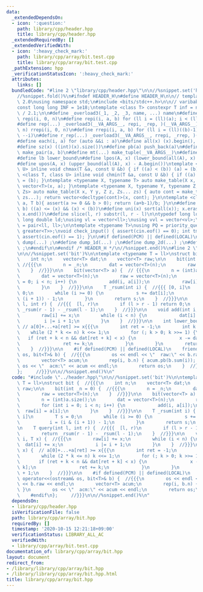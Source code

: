 ```yaml
---
data:
  _extendedDependsOn:
  - icon: ':question:'
    path: library/cpp/header.hpp
    title: library/cpp/header.hpp
  _extendedRequiredBy: []
  _extendedVerifiedWith:
  - icon: ':heavy_check_mark:'
    path: library/cpp/array/bit.test.cpp
    title: library/cpp/array/bit.test.cpp
  _pathExtension: hpp
  _verificationStatusIcon: ':heavy_check_mark:'
  attributes:
    links: []
  bundledCode: "#line 2 \"library/cpp/header.hpp\"\n\n//%snippet.set('header')%\n\
    //%snippet.fold()%\n#ifndef HEADER_H\n#define HEADER_H\n\n// template version\
    \ 2.0\nusing namespace std;\n#include <bits/stdc++.h>\n\n// varibable settings\n\
    const long long INF = 1e18;\ntemplate <class T> constexpr T inf = numeric_limits<T>::max()\
    \ / 2.1;\n\n#define _overload3(_1, _2, _3, name, ...) name\n#define _rep(i, n)\
    \ repi(i, 0, n)\n#define repi(i, a, b) for (ll i = (ll)(a); i < (ll)(b); ++i)\n\
    #define rep(...) _overload3(__VA_ARGS__, repi, _rep, )(__VA_ARGS__)\n#define _rrep(i,\
    \ n) rrepi(i, 0, n)\n#define rrepi(i, a, b) for (ll i = (ll)((b)-1); i >= (ll)(a);\
    \ --i)\n#define r_rep(...) _overload3(__VA_ARGS__, rrepi, _rrep, )(__VA_ARGS__)\n\
    #define each(i, a) for (auto &&i : a)\n#define all(x) (x).begin(), (x).end()\n\
    #define sz(x) ((int)(x).size())\n#define pb(a) push_back(a)\n#define mp(a, b)\
    \ make_pair(a, b)\n#define mt(...) make_tuple(__VA_ARGS__)\n#define ub upper_bound\n\
    #define lb lower_bound\n#define lpos(A, x) (lower_bound(all(A), x) - A.begin())\n\
    #define upos(A, x) (upper_bound(all(A), x) - A.begin())\ntemplate <class T, class\
    \ U> inline void chmax(T &a, const U &b) { if ((a) < (b)) (a) = (b); }\ntemplate\
    \ <class T, class U> inline void chmin(T &a, const U &b) { if ((a) > (b)) (a)\
    \ = (b); }\ntemplate <typename X, typename T> auto make_table(X x, T a) { return\
    \ vector<T>(x, a); }\ntemplate <typename X, typename Y, typename Z, typename...\
    \ Zs> auto make_table(X x, Y y, Z z, Zs... zs) { auto cont = make_table(y, z,\
    \ zs...); return vector<decltype(cont)>(x, cont); }\n\ntemplate <class T> T cdiv(T\
    \ a, T b){ assert(a >= 0 && b > 0); return (a+b-1)/b; }\n\n#define is_in(x, a,\
    \ b) ((a) <= (x) && (x) < (b))\n#define uni(x) sort(all(x)); x.erase(unique(all(x)),\
    \ x.end())\n#define slice(l, r) substr(l, r - l)\n\ntypedef long long ll;\ntypedef\
    \ long double ld;\nusing vl = vector<ll>;\nusing vvl = vector<vl>;\nusing pll\
    \ = pair<ll, ll>;\n\ntemplate <typename T>\nusing PQ = priority_queue<T, vector<T>,\
    \ greater<T>>;\nvoid check_input() { assert(cin.eof() == 0); int tmp; cin >> tmp;\
    \ assert(cin.eof() == 1); }\n\n#if defined(PCM) || defined(LOCAL)\n#else\n#define\
    \ dump(...) ;\n#define dump_1d(...) ;\n#define dump_2d(...) ;\n#define cerrendl\
    \ ;\n#endif\n\n#endif /* HEADER_H */\n//%snippet.end()%\n#line 2 \"library/cpp/array/bit.hpp\"\
    \n\n//%snippet.set('bit')%\n\ntemplate <typename T = ll>\nstruct bit {  //{{{\n\
    \    int n;\n    vector<T> dat;\n    vector<T> raw;\n\n    bit(int _n = 0) { \
    \ //{{{\n        n = _n;\n        dat = vector<T>(n);\n        raw = vector<T>(n);\n\
    \    }  //}}}\n\n    bit(vector<T> a) {  // {{{\n        n = (int)a.size();\n\
    \        dat = vector<T>(n);\n        raw = vector<T>(n);\n        for (int i\
    \ = 0; i < n; i++) {\n            add(i, a[i]);\n            raw[i] = a[i];\n\
    \        }\n    }  //}}}\n\n    T _rsum(int i) {  //{{{ [0, i]\n        T s =\
    \ 0;\n        while (i >= 0) {\n            s += dat[i];\n            i = (i &\
    \ (i + 1)) - 1;\n        }\n        return s;\n    }  //}}}\n\n    T query(int\
    \ l, int r) {  //{{{  [l, r)\n        if (l > r - 1) return 0;\n        return\
    \ _rsum(r - 1) - _rsum(l - 1);\n    }  //}}}\n\n    void add(int i, T x) {  //{{{\n\
    \        raw[i] += x;\n        while (i < n) {\n            dat[i] += x;\n   \
    \         i |= i + 1;\n        }\n    }  //}}}\n\n    int lower_bound(T x) { \
    \ // a[0]+...+a[ret] >= x{{{\n        int ret = -1;\n        int k = 1;\n    \
    \    while (2 * k <= n) k <<= 1;\n        for (; k > 0; k >>= 1) {\n         \
    \   if (ret + k < n && dat[ret + k] < x) {\n                x -= dat[ret + k];\n\
    \                ret += k;\n            }\n        }\n        return ret + 1;\n\
    \    }  //}}}\n\n    #if defined(PCM) || defined(LOCAL)\n    friend ostream& operator<<(ostream&\
    \ os, bit<T>& b) {  //{{{\n        os << endl << \"  raw:\" << b.raw << endl;\n\
    \        vector<T> acum;\n        rep(i, b.n) { acum.pb(b.sum(i)); }\n       \
    \ os << \"  acm:\" << acum << endl;\n        return os;\n    }  //}}}\n    #endif\n\
    };     //}}}\n\n//%snippet.end()%\n"
  code: "#include \"../header.hpp\"\n\n//%snippet.set('bit')%\n\ntemplate <typename\
    \ T = ll>\nstruct bit {  //{{{\n    int n;\n    vector<T> dat;\n    vector<T>\
    \ raw;\n\n    bit(int _n = 0) {  //{{{\n        n = _n;\n        dat = vector<T>(n);\n\
    \        raw = vector<T>(n);\n    }  //}}}\n\n    bit(vector<T> a) {  // {{{\n\
    \        n = (int)a.size();\n        dat = vector<T>(n);\n        raw = vector<T>(n);\n\
    \        for (int i = 0; i < n; i++) {\n            add(i, a[i]);\n          \
    \  raw[i] = a[i];\n        }\n    }  //}}}\n\n    T _rsum(int i) {  //{{{ [0,\
    \ i]\n        T s = 0;\n        while (i >= 0) {\n            s += dat[i];\n \
    \           i = (i & (i + 1)) - 1;\n        }\n        return s;\n    }  //}}}\n\
    \n    T query(int l, int r) {  //{{{  [l, r)\n        if (l > r - 1) return 0;\n\
    \        return _rsum(r - 1) - _rsum(l - 1);\n    }  //}}}\n\n    void add(int\
    \ i, T x) {  //{{{\n        raw[i] += x;\n        while (i < n) {\n          \
    \  dat[i] += x;\n            i |= i + 1;\n        }\n    }  //}}}\n\n    int lower_bound(T\
    \ x) {  // a[0]+...+a[ret] >= x{{{\n        int ret = -1;\n        int k = 1;\n\
    \        while (2 * k <= n) k <<= 1;\n        for (; k > 0; k >>= 1) {\n     \
    \       if (ret + k < n && dat[ret + k] < x) {\n                x -= dat[ret +\
    \ k];\n                ret += k;\n            }\n        }\n        return ret\
    \ + 1;\n    }  //}}}\n\n    #if defined(PCM) || defined(LOCAL)\n    friend ostream&\
    \ operator<<(ostream& os, bit<T>& b) {  //{{{\n        os << endl << \"  raw:\"\
    \ << b.raw << endl;\n        vector<T> acum;\n        rep(i, b.n) { acum.pb(b.sum(i));\
    \ }\n        os << \"  acm:\" << acum << endl;\n        return os;\n    }  //}}}\n\
    \    #endif\n};     //}}}\n\n//%snippet.end()%\n"
  dependsOn:
  - library/cpp/header.hpp
  isVerificationFile: false
  path: library/cpp/array/bit.hpp
  requiredBy: []
  timestamp: '2020-10-15 12:21:18+09:00'
  verificationStatus: LIBRARY_ALL_AC
  verifiedWith:
  - library/cpp/array/bit.test.cpp
documentation_of: library/cpp/array/bit.hpp
layout: document
redirect_from:
- /library/library/cpp/array/bit.hpp
- /library/library/cpp/array/bit.hpp.html
title: library/cpp/array/bit.hpp
---
```

